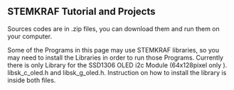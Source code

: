 
STEMKRAF Tutorial and Projects
---
Sources codes are in .zip files, you can download them and run them on your computer.

Some of the Programs in this page may use STEMKRAF libraries, so you may need to install the Libraries in order to run those Programs.
Currently there is only Library for the SSD1306 OLED i2c Module (64x128pixel only ). libsk_c_oled.h and libsk_g_oled.h. Instruction on how to install the library is inside both files.
